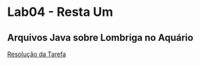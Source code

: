 # Lab04 - Resta Um

## Arquivos Java sobre Lombriga no Aquário
 
[Resolução da Tarefa](src/pt/c02oo/s03relacionamento/s04restaum)
